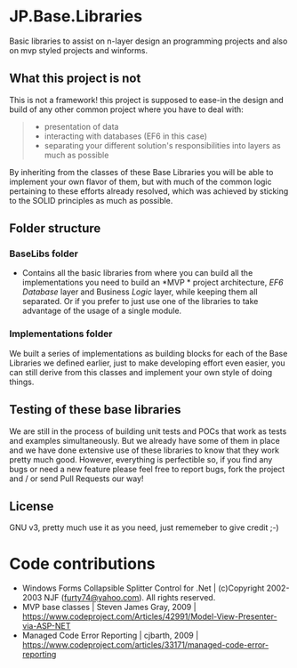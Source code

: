 # JP.Base.Libraries

Basic libraries to assist on n-layer design an programming projects and also on mvp styled projects and winforms.

## What this project is not
This is not a framework! this project is supposed to ease-in the design and build of any other common project where you have to deal with: 
>  - presentation of data
>  - interacting with databases (EF6 in this case)
>  - separating your different solution's responsibilities into layers as much as possible

By inheriting from the classes of these Base Libraries you will be able to implement your own flavor of them, but with much of the common logic pertaining to these efforts already resolved, which was achieved by sticking to the SOLID principles as much as possible.


## Folder structure
### BaseLibs folder
- Contains all the basic libraries from where you can build all the implementations you need to build an *MVP * project architecture, *EF6 Database* layer and Business *Logic* layer, while keeping them all separated. Or if you prefer to just use one of the libraries to take advantage of the usage of a single module.

### Implementations folder
We built a series of implementations as building blocks for each of the Base Libraries we defined earlier, just to make developing effort even easier, you can still derive from this classes and implement your own style of doing things.

## Testing of these base libraries
We are still in the process of building unit tests and POCs that work as tests and examples simultaneously. But we already have some of them in place and we have done extensive use of these libraries to know that they work pretty much good. 
However, everything is perfectible so, if you find any bugs or need a new feature please feel free to report bugs, fork the project and / or send Pull Requests our way!

## License
GNU v3, pretty much use it as you need, just rememeber to give credit ;-)

# Code contributions
- Windows Forms Collapsible Splitter Control for .Net | (c)Copyright 2002-2003 NJF (furty74@yahoo.com). All rights reserved.
- MVP base classes | Steven James Gray, 2009 | https://www.codeproject.com/Articles/42991/Model-View-Presenter-via-ASP-NET
- Managed Code Error Reporting | cjbarth, 2009 | https://www.codeproject.com/articles/33171/managed-code-error-reporting
